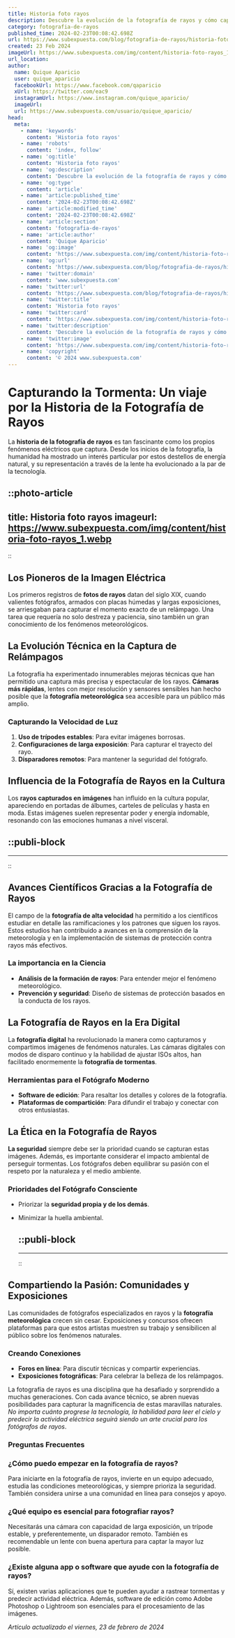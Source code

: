 ```yaml
---
title: Historia foto rayos
description: Descubre la evolución de la fotografía de rayos y cómo capturar la belleza eléctrica del cielo. Consejos y técnicas de expertos.
category: fotografia-de-rayos
published_time: 2024-02-23T00:08:42.698Z
url: https://www.subexpuesta.com/blog/fotografia-de-rayos/historia-foto-rayos
created: 23 Feb 2024
imageUrl: https://www.subexpuesta.com/img/content/historia-foto-rayos_1.webp
url_location:
author:
  name: Quique Aparicio
  user: quique_aparicio
  facebookUrl: https://www.facebook.com/qaparicio
  xUrl: https://twitter.com/eac9
  instagramUrl: https://www.instagram.com/quique_aparicio/
  imageUrl: 
  url: https://www.subexpuesta.com/usuario/quique_aparicio/
head:
  meta:
    - name: 'keywords'
      content: 'Historia foto rayos'
    - name: 'robots'
      content: 'index, follow'
    - name: 'og:title'
      content: 'Historia foto rayos'
    - name: 'og:description'
      content: 'Descubre la evolución de la fotografía de rayos y cómo capturar la belleza eléctrica del cielo. Consejos y técnicas de expertos.'
    - name: 'og:type'
      content: 'article'
    - name: 'article:published_time'
      content: '2024-02-23T00:08:42.698Z'
    - name: 'article:modified_time'
      content: '2024-02-23T00:08:42.698Z'
    - name: 'article:section'
      content: 'fotografia-de-rayos'
    - name: 'article:author'
      content: 'Quique Aparicio'
    - name: 'og:image'
      content: 'https://www.subexpuesta.com/img/content/historia-foto-rayos_1.webp'
    - name: 'og:url'
      content: 'https://www.subexpuesta.com/blog/fotografia-de-rayos/historia-foto-rayos'
    - name: 'twitter:domain'
      content: 'www.subexpuesta.com'
    - name: 'twitter:url'
      content: 'https://www.subexpuesta.com/blog/fotografia-de-rayos/historia-foto-rayos'
    - name: 'twitter:title'
      content: 'Historia foto rayos'
    - name: 'twitter:card'
      content: 'https://www.subexpuesta.com/img/content/historia-foto-rayos_1.webp'
    - name: 'twitter:description'
      content: 'Descubre la evolución de la fotografía de rayos y cómo capturar la belleza eléctrica del cielo. Consejos y técnicas de expertos.'
    - name: 'twitter:image'
      content: 'https://www.subexpuesta.com/img/content/historia-foto-rayos_1.webp'
    - name: 'copyright'
      content: '© 2024 www.subexpuesta.com'
---
```

# Capturando la Tormenta: Un viaje por la Historia de la Fotografía de Rayos

La **historia de la fotografía de rayos** es tan fascinante como los propios fenómenos eléctricos que captura. Desde los inicios de la fotografía, la humanidad ha mostrado un interés particular por estos destellos de energía natural, y su representación a través de la lente ha evolucionado a la par de la tecnología.


::photo-article
---
title: Historia foto rayos
imageurl: https://www.subexpuesta.com/img/content/historia-foto-rayos_1.webp
---
::


## Los Pioneros de la Imagen Eléctrica

Los primeros registros de **fotos de rayos** datan del siglo XIX, cuando valientes fotógrafos, armados con placas húmedas y largas exposiciones, se arriesgaban para capturar el momento exacto de un relámpago. Una tarea que requería no solo destreza y paciencia, sino también un gran conocimiento de los fenómenos meteorológicos.

## La Evolución Técnica en la Captura de Relámpagos

La fotografía ha experimentado innumerables mejoras técnicas que han permitido una captura más precisa y espectacular de los rayos. **Cámaras más rápidas**, lentes con mejor resolución y sensores sensibles han hecho posible que la **fotografía meteorológica** sea accesible para un público más amplio.

### Capturando la Velocidad de Luz

1. **Uso de trípodes estables**: Para evitar imágenes borrosas.
2. **Configuraciones de larga exposición**: Para capturar el trayecto del rayo.
3. **Disparadores remotos**: Para mantener la seguridad del fotógrafo.

## Influencia de la Fotografía de Rayos en la Cultura

Los **rayos capturados en imágenes** han influido en la cultura popular, apareciendo en portadas de álbumes, carteles de películas y hasta en moda. Estas imágenes suelen representar poder y energía indomable, resonando con las emociones humanas a nivel visceral.


  ::publi-block
  ---
  ---
  ::
  
  
## Avances Científicos Gracias a la Fotografía de Rayos

El campo de la **fotografía de alta velocidad** ha permitido a los científicos estudiar en detalle las ramificaciones y los patrones que siguen los rayos. Estos estudios han contribuido a avances en la comprensión de la meteorología y en la implementación de sistemas de protección contra rayos más efectivos.

### La importancia en la Ciencia

- **Análisis de la formación de rayos**: Para entender mejor el fenómeno meteorológico.
- **Prevención y seguridad**: Diseño de sistemas de protección basados en la conducta de los rayos.

## La Fotografía de Rayos en la Era Digital

La **fotografía digital** ha revolucionado la manera como capturamos y compartimos imágenes de fenómenos naturales. Las cámaras digitales con modos de disparo continuo y la habilidad de ajustar ISOs altos, han facilitado enormemente la **fotografía de tormentas**.

### Herramientas para el Fotógrafo Moderno

- **Software de edición**: Para resaltar los detalles y colores de la fotografía.
- **Plataformas de compartición**: Para difundir el trabajo y conectar con otros entusiastas.

## La Ética en la Fotografía de Rayos

**La seguridad** siempre debe ser la prioridad cuando se capturan estas imágenes. Además, es importante considerar el impacto ambiental de perseguir tormentas. Los fotógrafos deben equilibrar su pasión con el respeto por la naturaleza y el medio ambiente.

### Prioridades del Fotógrafo Consciente

- Priorizar la **seguridad propia y de los demás**.
- Minimizar la huella ambiental.


  ::publi-block
  ---
  ---
  ::
  
  
## Compartiendo la Pasión: Comunidades y Exposiciones

Las comunidades de fotógrafos especializados en rayos y la **fotografía meteorológica** crecen sin cesar. Exposiciones y concursos ofrecen plataformas para que estos artistas muestren su trabajo y sensibilicen al público sobre los fenómenos naturales.

### Creando Conexiones

- **Foros en línea**: Para discutir técnicas y compartir experiencias.
- **Exposiciones fotográficas**: Para celebrar la belleza de los relámpagos.

La fotografía de rayos es una disciplina que ha desafiado y sorprendido a muchas generaciones. Con cada avance técnico, se abren nuevas posibilidades para capturar la magnificencia de estas maravillas naturales. *No importa cuánto progrese la tecnología, la habilidad para leer el cielo y predecir la actividad eléctrica seguirá siendo un arte crucial para los fotógrafos de rayos*.

### Preguntas Frecuentes

### ¿Cómo puedo empezar en la fotografía de rayos?

Para iniciarte en la fotografía de rayos, invierte en un equipo adecuado, estudia las condiciones meteorológicas, y siempre prioriza la seguridad. También considera unirse a una comunidad en línea para consejos y apoyo.

### ¿Qué equipo es esencial para fotografiar rayos?

Necesitarás una cámara con capacidad de larga exposición, un trípode estable, y preferentemente, un disparador remoto. También es recomendable un lente con buena apertura para captar la mayor luz posible.

### ¿Existe alguna app o software que ayude con la fotografía de rayos?

Sí, existen varias aplicaciones que te pueden ayudar a rastrear tormentas y predecir actividad eléctrica. Además, software de edición como Adobe Photoshop o Lightroom son esenciales para el procesamiento de las imágenes.

_Artículo actualizado el viernes, 23 de febrero de 2024_